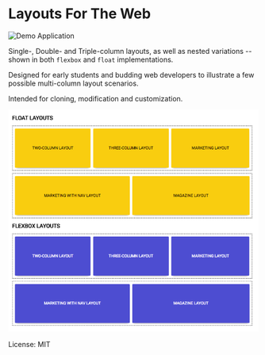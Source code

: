 # Layouts For The Web

![Demo Application](https://thehaymaker.github.io/layouts/)

Single-, Double- and Triple-column layouts, as well as nested variations -- shown in both `flexbox` and `float` implementations.

Designed for early students and budding web developers to illustrate a few possible multi-column layout scenarios.

Intended for cloning, modification and customization.

![alt text](https://raw.githubusercontent.com/theHaymaker/layouts/master/floats.png)

License: MIT
